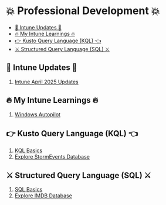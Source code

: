 # :boom: Professional Development :collision:

<!-- Start Document Outline -->

* [🚀 Intune Updates 🚀](#-intune-updates-)
* [🔥 My Intune Learnings 🔥](#-my-intune-learnings-)
* [👉 Kusto Query Language (KQL) 👈](#-kusto-query-language-kql-)
* [⚔️ Structured Query Language (SQL) ⚔️](#-structured-query-language-sql-)

<!-- End Document Outline -->

## :rocket: Intune Updates :rocket:

1. [Intune April 2025 Updates](https://github.com/akarun393/MyScripts/blob/master/Intune/New%20Intune%20Features/Intune%20April%202025%20Updates.md) 

## :fire: My Intune Learnings :fire:
1. [Windows Autopilot](https://github.com/akarun393/MyScripts/blob/master/Intune/WindowsAutopilot.md) 


## :point_right: Kusto Query Language (KQL) :point_left:
1. [KQL Basics](https://github.com/akarun393/MyScripts/blob/master/KQL/KQL%20Basics.md)
2. [Explore StormEvents Database](https://github.com/akarun393/MyScripts/blob/master/KQL/StormEvents/StormEvents.md)

## :crossed_swords: Structured Query Language (SQL) :crossed_swords:

1. [SQL Basics](https://github.com/akarun393/MyScripts/blob/master/SQL/SQL%20Basics.md)
2. [Explore IMDB Database](https://github.com/akarun393/MyScripts/blob/master/SQL/IMDB/IMDB.md)
